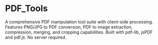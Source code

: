 # PDF_Tools
A comprehensive PDF manipulation tool suite with client-side processing. Features PNG/JPG to PDF conversion, PDF to image extraction, compression, merging, and cropping capabilities. Built with pdf-lib, jsPDF and pdf.js. No server required.
